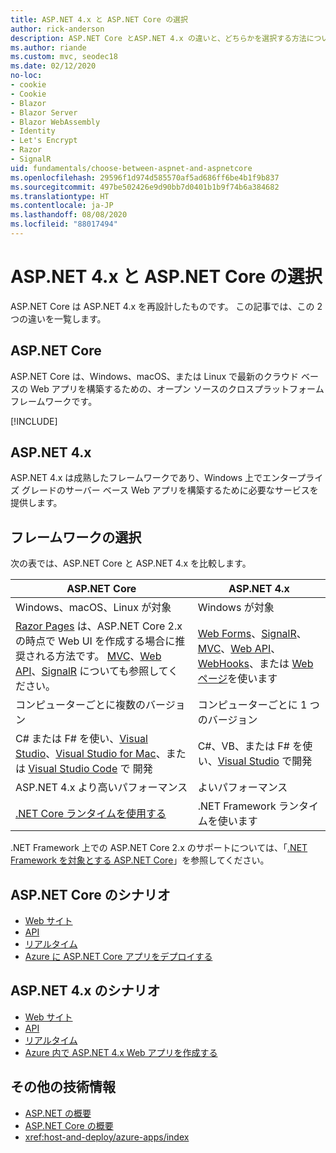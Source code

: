 ```yaml
---
title: ASP.NET 4.x と ASP.NET Core の選択
author: rick-anderson
description: ASP.NET Core とASP.NET 4.x の違いと、どちらかを選択する方法について説明します。
ms.author: riande
ms.custom: mvc, seodec18
ms.date: 02/12/2020
no-loc:
- cookie
- Cookie
- Blazor
- Blazor Server
- Blazor WebAssembly
- Identity
- Let's Encrypt
- Razor
- SignalR
uid: fundamentals/choose-between-aspnet-and-aspnetcore
ms.openlocfilehash: 29596f1d974d585570af5ad686ff6be4b1f9b837
ms.sourcegitcommit: 497be502426e9d90bb7d0401b1b9f74b6a384682
ms.translationtype: HT
ms.contentlocale: ja-JP
ms.lasthandoff: 08/08/2020
ms.locfileid: "88017494"
---
```

# <a name="choose-between-aspnet-4x-and-aspnet-core"></a>ASP.NET 4.x と ASP.NET Core の選択

ASP.NET Core は ASP.NET 4.x を再設計したものです。 この記事では、この 2 つの違いを一覧します。

## <a name="aspnet-core"></a>ASP.NET Core

ASP.NET Core は、Windows、macOS、または Linux で最新のクラウド ベースの Web アプリを構築するための、オープン ソースのクロスプラットフォーム フレームワークです。

[!INCLUDE[](~/includes/benefits.md)]

## <a name="aspnet-4x"></a>ASP.NET 4.x

ASP.NET 4.x は成熟したフレームワークであり、Windows 上でエンタープライズ グレードのサーバー ベース Web アプリを構築するために必要なサービスを提供します。

## <a name="framework-selection"></a>フレームワークの選択

次の表では、ASP.NET Core と ASP.NET 4.x を比較します。

| ASP.NET Core | ASP.NET 4.x |
|---|---|
|Windows、macOS、Linux が対象|Windows が対象|
|[Razor Pages](xref:razor-pages/index) は、ASP.NET Core 2.x の時点で Web UI を作成する場合に推奨される方法です。 [MVC](xref:mvc/overview)、[Web API](xref:tutorials/first-web-api)、[SignalR](xref:signalr/introduction) についても参照してください。|[Web Forms](/aspnet/web-forms)、[SignalR](/aspnet/signalr)、[MVC](/aspnet/mvc)、[Web API](/aspnet/web-api/)、[WebHooks](/aspnet/webhooks/)、または [Web ページ](/aspnet/web-pages)を使います|
|コンピューターごとに複数のバージョン|コンピューターごとに 1 つのバージョン|
|C# または F# を使い、[Visual Studio](https://visualstudio.microsoft.com/vs/)、[Visual Studio for Mac](https://visualstudio.microsoft.com/vs/mac/)、または [Visual Studio Code](https://code.visualstudio.com/) で 開発|C#、VB、または F# を使い、[Visual Studio](https://visualstudio.microsoft.com/vs/) で開発|
|ASP.NET 4.x より高いパフォーマンス|よいパフォーマンス|
|[.NET Core ランタイムを使用する](/dotnet/standard/choosing-core-framework-server)|.NET Framework ランタイムを使います|

.NET Framework 上での ASP.NET Core 2.x のサポートについては、「[.NET Framework を対象とする ASP.NET Core](xref:index#target-framework)」を参照してください。

## <a name="aspnet-core-scenarios"></a>ASP.NET Core のシナリオ

* [Web サイト](xref:tutorials/first-mvc-app/index)
* [API](xref:tutorials/first-web-api)
* [リアルタイム](xref:signalr/introduction)
* [Azure に ASP.NET Core アプリをデプロイする](/azure/app-service/app-service-web-get-started-dotnet)

## <a name="aspnet-4x-scenarios"></a>ASP.NET 4.x のシナリオ

* [Web サイト](/aspnet/mvc)
* [API](/aspnet/web-api)
* [リアルタイム](/aspnet/signalr)
* [Azure 内で ASP.NET 4.x Web アプリを作成する](/azure/app-service/app-service-web-get-started-dotnet-framework)

## <a name="additional-resources"></a>その他の技術情報

* [ASP.NET の概要](/aspnet/overview)
* [ASP.NET Core の概要](xref:index)
* <xref:host-and-deploy/azure-apps/index>
